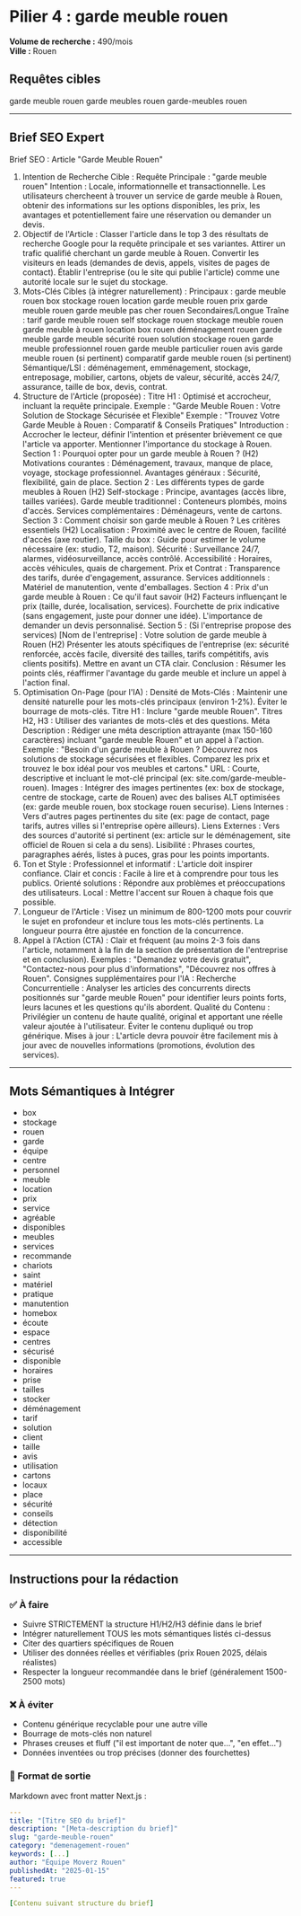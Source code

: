 # Pilier 4 : garde meuble rouen

**Volume de recherche :** 490/mois  
**Ville :** Rouen

## Requêtes cibles

garde meuble rouen
garde meubles rouen
garde-meubles rouen

---

## Brief SEO Expert

Brief SEO : Article "Garde Meuble Rouen"
1. Intention de Recherche Cible :
Requête Principale : "garde meuble rouen"
Intention : Locale, informationnelle et transactionnelle. Les utilisateurs chercheent à trouver un service de garde meuble à Rouen, obtenir des informations sur les options disponibles, les prix, les avantages et potentiellement faire une réservation ou demander un devis.
2. Objectif de l'Article :
Classer l'article dans le top 3 des résultats de recherche Google pour la requête principale et ses variantes.
Attirer un trafic qualifié cherchant un garde meuble à Rouen.
Convertir les visiteurs en leads (demandes de devis, appels, visites de pages de contact).
Établir l'entreprise (ou le site qui publie l'article) comme une autorité locale sur le sujet du stockage.
3. Mots-Clés Cibles (à intégrer naturellement) :
Principaux :
garde meuble rouen
box stockage rouen
location garde meuble rouen
prix garde meuble rouen
garde meuble pas cher rouen
Secondaires/Longue Traîne :
tarif garde meuble rouen
self stockage rouen
stockage meuble rouen
garde meuble à rouen
location box rouen
déménagement rouen garde meuble
garde meuble sécurité rouen
solution stockage rouen
garde meuble professionnel rouen
garde meuble particulier rouen
avis garde meuble rouen (si pertinent)
comparatif garde meuble rouen (si pertinent)
Sémantique/LSI :
déménagement, emménagement, stockage, entreposage, mobilier, cartons, objets de valeur, sécurité, accès 24/7, assurance, taille de box, devis, contrat.
4. Structure de l'Article (proposée) :
Titre H1 : Optimisé et accrocheur, incluant la requête principale.
Exemple : "Garde Meuble Rouen : Votre Solution de Stockage Sécurisée et Flexible"
Exemple : "Trouvez Votre Garde Meuble à Rouen : Comparatif & Conseils Pratiques"
Introduction : Accrocher le lecteur, définir l'intention et présenter brièvement ce que l'article va apporter. Mentionner l'importance du stockage à Rouen.
Section 1 : Pourquoi opter pour un garde meuble à Rouen ? (H2)
Motivations courantes : Déménagement, travaux, manque de place, voyage, stockage professionnel.
Avantages généraux : Sécurité, flexibilité, gain de place.
Section 2 : Les différents types de garde meubles à Rouen (H2)
Self-stockage : Principe, avantages (accès libre, tailles variées).
Garde meuble traditionnel : Conteneurs plombés, moins d'accès.
Services complémentaires : Déménageurs, vente de cartons.
Section 3 : Comment choisir son garde meuble à Rouen ? Les critères essentiels (H2)
Localisation : Proximité avec le centre de Rouen, facilité d'accès (axe routier).
Taille du box : Guide pour estimer le volume nécessaire (ex: studio, T2, maison).
Sécurité : Surveillance 24/7, alarmes, vidéosurveillance, accès contrôlé.
Accessibilité : Horaires, accès véhicules, quais de chargement.
Prix et Contrat : Transparence des tarifs, durée d'engagement, assurance.
Services additionnels : Matériel de manutention, vente d'emballages.
Section 4 : Prix d'un garde meuble à Rouen : Ce qu'il faut savoir (H2)
Facteurs influençant le prix (taille, durée, localisation, services).
Fourchette de prix indicative (sans engagement, juste pour donner une idée).
L'importance de demander un devis personnalisé.
Section 5 : (Si l'entreprise propose des services) [Nom de l'entreprise] : Votre solution de garde meuble à Rouen (H2)
Présenter les atouts spécifiques de l'entreprise (ex: sécurité renforcée, accès facile, diversité des tailles, tarifs compétitifs, avis clients positifs).
Mettre en avant un CTA clair.
Conclusion : Résumer les points clés, réaffirmer l'avantage du garde meuble et inclure un appel à l'action final.
5. Optimisation On-Page (pour l'IA) :
Densité de Mots-Clés : Maintenir une densité naturelle pour les mots-clés principaux (environ 1-2%). Éviter le bourrage de mots-clés.
Titre H1 : Inclure "garde meuble Rouen".
Titres H2, H3 : Utiliser des variantes de mots-clés et des questions.
Méta Description : Rédiger une méta description attrayante (max 150-160 caractères) incluant "garde meuble Rouen" et un appel à l'action.
Exemple : "Besoin d'un garde meuble à Rouen ? Découvrez nos solutions de stockage sécurisées et flexibles. Comparez les prix et trouvez le box idéal pour vos meubles et cartons."
URL : Courte, descriptive et incluant le mot-clé principal (ex: site.com/garde-meuble-rouen).
Images : Intégrer des images pertinentes (ex: box de stockage, centre de stockage, carte de Rouen) avec des balises ALT optimisées (ex: garde meuble rouen, box stockage rouen securise).
Liens Internes : Vers d'autres pages pertinentes du site (ex: page de contact, page tarifs, autres villes si l'entreprise opère ailleurs).
Liens Externes : Vers des sources d'autorité si pertinent (ex: article sur le déménagement, site officiel de Rouen si cela a du sens).
Lisibilité : Phrases courtes, paragraphes aérés, listes à puces, gras pour les points importants.
6. Ton et Style :
Professionnel et informatif : L'article doit inspirer confiance.
Clair et concis : Facile à lire et à comprendre pour tous les publics.
Orienté solutions : Répondre aux problèmes et préoccupations des utilisateurs.
Local : Mettre l'accent sur Rouen à chaque fois que possible.
7. Longueur de l'Article :
Visez un minimum de 800-1200 mots pour couvrir le sujet en profondeur et inclure tous les mots-clés pertinents. La longueur pourra être ajustée en fonction de la concurrence.
8. Appel à l'Action (CTA) :
Clair et fréquent (au moins 2-3 fois dans l'article, notamment à la fin de la section de présentation de l'entreprise et en conclusion).
Exemples : "Demandez votre devis gratuit", "Contactez-nous pour plus d'informations", "Découvrez nos offres à Rouen".
Consignes supplémentaires pour l'IA :
Recherche Concurrentielle : Analyser les articles des concurrents directs positionnés sur "garde meuble Rouen" pour identifier leurs points forts, leurs lacunes et les questions qu'ils abordent.
Qualité du Contenu : Privilégier un contenu de haute qualité, original et apportant une réelle valeur ajoutée à l'utilisateur. Éviter le contenu dupliqué ou trop générique.
Mises à jour : L'article devra pouvoir être facilement mis à jour avec de nouvelles informations (promotions, évolution des services).

---

## Mots Sémantiques à Intégrer

- box
- stockage
- rouen
- garde
- équipe
- centre
- personnel
- meuble
- location
- prix
- service
- agréable
- disponibles
- meubles
- services
- recommande
- chariots
- saint
- matériel
- pratique
- manutention
- homebox
- écoute
- espace
- centres
- sécurisé
- disponible
- horaires
- prise
- tailles
- stocker
- déménagement
- tarif
- solution
- client
- taille
- avis
- utilisation
- cartons
- locaux
- place
- sécurité
- conseils
- détection
- disponibilité
- accessible

---

## Instructions pour la rédaction

### ✅ À faire
- Suivre STRICTEMENT la structure H1/H2/H3 définie dans le brief
- Intégrer naturellement TOUS les mots sémantiques listés ci-dessus
- Citer des quartiers spécifiques de Rouen
- Utiliser des données réelles et vérifiables (prix Rouen 2025, délais réalistes)
- Respecter la longueur recommandée dans le brief (généralement 1500-2500 mots)

### ❌ À éviter
- Contenu générique recyclable pour une autre ville
- Bourrage de mots-clés non naturel
- Phrases creuses et fluff ("il est important de noter que...", "en effet...")
- Données inventées ou trop précises (donner des fourchettes)

### 🎯 Format de sortie
Markdown avec front matter Next.js :

```yaml
---
title: "[Titre SEO du brief]"
description: "[Meta-description du brief]"
slug: "garde-meuble-rouen"
category: "demenagement-rouen"
keywords: [...]
author: "Équipe Moverz Rouen"
publishedAt: "2025-01-15"
featured: true
---

[Contenu suivant structure du brief]
```
